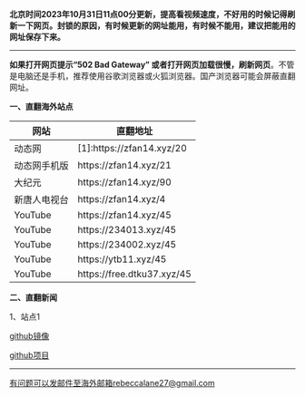 **北京时间2023年10月31日11点00分更新，提高看视频速度，不好用的时候记得刷新一下网页。封锁的原因，有时候更新的网址能用，有时候不能用，建议把能用的网址保存下来。**

***

**如果打开网页提示“502 Bad Gateway” 或者打开网页加载很慢，刷新网页**。不管是电脑还是手机，推荐使用谷歌浏览器或火狐浏览器。国产浏览器可能会屏蔽直翻网址。

**一、直翻海外站点**


<table id="tablepress-1">
<thead>
<tr>
<th>网站</th>
<th>直翻地址</th>
</tr>
</thead>
<tbody>
<tr>
<tr>
<td>动态网</td>
<td>[1]:https://zfan14.xyz/20</td>
</tr>
<tr>
<td>动态网手机版</td>
<td>https://zfan14.xyz/21</td>
</tr>
<tr>
<td>大纪元</td>
<td>https://zfan14.xyz/90</td>
</tr>
<tr>
<td>新唐人电视台</td>
<td>https://zfan14.xyz/4</td>
</tr>
<tr>
<td>YouTube</td>
<td>https://zfan14.xyz/45</td>
</tr>
<tr>
<td>YouTube</td>
<td>https://234013.xyz/45</td>
</tr>
<tr>
<td>YouTube</td>
<td>https://234002.xyz/45</td>
</tr>
<tr>
<td>YouTube</td>
<td>https://ytb11.xyz/45</td>
</tr>
<tr>
<td>YouTube</td>
<td>https://free.dtku37.xyz/45</td>
</tr>
</tbody>
</table>


**二、直翻新闻**

1、站点1

[github镜像](https://bgithub.xyz/duty-machine/news/blob/main/README.md)

[github项目](https://github.com/duty-machine/news/blob/main/README.md)

***


有问题可以发邮件至海外邮箱rebeccalane27@gmail.com